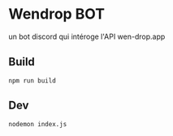 # Wendrop BOT
un bot discord qui intéroge l'API wen-drop.app

## Build
```
npm run build
```

## Dev
```
nodemon index.js
```

